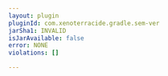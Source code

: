 ```yaml
---
layout: plugin
pluginId: com.xenoterracide.gradle.sem-ver
jarSha1: INVALID
isJarAvailable: false
error: NONE
violations: []

---
```

